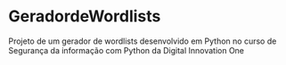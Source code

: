 # GeradordeWordlists
Projeto de um gerador de wordlists desenvolvido em Python no curso de Segurança da informação com Python da Digital Innovation One 
